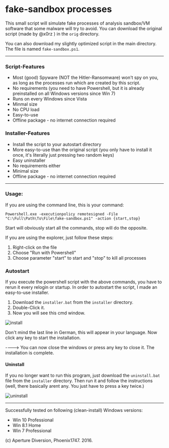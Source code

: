 # fake-sandbox processes

This small script will simulate fake processes of analysis sandbox/VM software that some malware will try to avoid.
You can download the original script (made by @x0rz ) in the ```orig```  directory.

You can also download my slightly optimized script in the main directory. The file is named ```fake-sandbox.ps1```.

----------------------------------------

### Script-Features

* Most (good) Spyware (NOT the Hitler-Ransomware) won't spy on you, as long as the processes run which are created by this script.
* No requirements (you need to have Powershell, but it is already preinstalled on all Windows versions since Win 7)
* Runs on every Windows since Vista
* Minmal size
* No CPU load
* Easy-to-use
* Offline package - no internet connection required

### Installer-Features

* Install the script to your autostart directory
* More easy-to-use than the original script (you only have to install it once, it's literally just pressing two random keys)
* Easy uninstaller
* No requirements either
* Minimal size
* Offline package - no internet connection required

----------------------------------------

### Usage:

If you are using the command line, this is your command:

```
Powershell.exe -executionpolicy remotesigned -File "C:\Full\Path\To\File\fake-sandbox.ps1" -action {start,stop}
```
Start will obviously start all the commands, stop will do the opposite.

If you are using the explorer, just follow these steps:

1. Right-click on the file
2. Choose "Run with Powershell"
3. Choose parameter "start" to start and "stop" to kill all processes

### Autostart

If you execute the powershell script with the above commands, you have to rerun it every relogin or startup.
In order to autostart the script, I made an easy-to-use installer.

1. Download the ```installer.bat``` from the ```installer``` directory.
2. Double-Click it.
3. Now you will see this cmd window.

![install](http://www.aperturegds.tk/host/install.png)

  Don't mind the last line in German, this will appear in your language.
Now click any key to start the installation.

----> You can now close the windows or press any key to close it. The installation is complete.

#### Uninstall

If you no longer want to run this program, just download the ```uninstall.bat``` file from the ```installer``` directory.
Then run it and follow the instructions (well, there basically arent any. You just have to press a key twice.)

![uninstall](http://www.aperturegds.tk/host/uninstall.png)

----------------------------------------

Successfully tested on following (clean-install) Windows versions:

* Win 10 Professional
* Win 8.1 Home
* Win 7 Professional

(c) Aperture Diversion, Phoenix1747. 2016.
